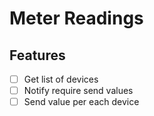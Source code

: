 # Meter Readings

## Features
- [ ] Get list of devices
- [ ] Notify require send values
- [ ] Send value per each device